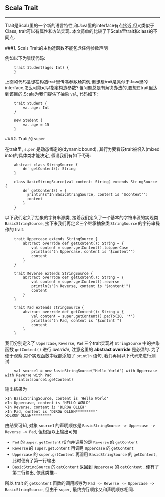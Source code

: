 Scala Trait
-------
***

Trait是Scala里的一个新的语言特性,和Java里的interface有点接近,但又类似于Class, trait可以有属性和方法实现. 本文简单的比较了下Scala里trait和class的不同点.

###1. Scala Trait的主构造函数不能包含任何参数声明

例如以下为错误代码:

		trait Student(age: Int) {		
		}

上面的代码是想在构造trait里传递参数给实例,但想想trait是类似于Java里的interface,怎么可能可以指定构造参数? 但问题总是有解决办法的,要想在trait里达到该目的,Scala为我们提供了抽象 `val`, 代码如下:
  
		trait Student {
			val age: Int
		}
		
		new Student {
			val age = 15
		}

###2. Trait 的 `super`  

在trait里, `super` 是动态绑定的(dynamic bound), 其行为要看该trait被织入(mixed into)的具体类才能决定, 假设我们有如下代码:

		abstract class StringSource {
			def getContent(): String
		}
		
		class BasicStringSource(val content: String) extends StringSource {
			def getContent() = {
			  println(s"In BasicStringSource, content is '$content'")
			  content
			}
		} 


以下我们定义了抽象的字符串源类, 接着我们定义了一个基本的字符串源的实现类 `BasicStringSource`, 接下来我们再定义三个继承抽象类 `StringSource` 的字符串操作的 trait.

		trait Uppercase extends StringSource {
			abstract override def getContent(): String = {
				val content = super.getContent().toUpperCase
				println(s"In Uppercase, content is '$content'")
				content
			}
		}
		
		trait Reverse extends StringSource {
			abstract override def getContent(): String = {
				val content = super.getContent().reverse
				println(s"In Reverse, content is '$content'")
				content
			}
		}
		
		trait Pad extends StringSource {
			abstract override def getContent(): String = {
				val content = super.getContent().padTo(20, '*')
				println(s"In Pad, content is '$content'")
				content
			}
		}

我们分别定义了 `Uppercase`, `Reverse`, `Pad` 三个trait实现对 `StringSource` 中的抽象函数 `getContent()` 进行 _override_, 注意这里的 **abstract override** 是必须的. 为了便于观察,每个实现函数中我都添加了 `println` 语句, 我们再用以下代码来进行测试

		val source1 = new BasicStringSource("Hello World") with Uppercase with Reverse with Pad
		println(source1.getContent)

输出结果为

	>In BasicStringSource, content is 'Hello World'
	>In Uppercase, content is 'HELLO WORLD'
	>In Reverse, content is 'DLROW OLLEH'
	>In Pad, content is 'DLROW OLLEH*********'
	>DLROW OLLEH*********

由结果可知, 对象 `source1` 的声明顺序是 `BasicStringSource -> Uppercase -> Reverse -> Pad`, 但根据以上输出可知

*  `Pad` 的 `super.getContent` 指向并调用的是 `Reverse` 的 `getContent`
*  `Reverse` 的 `super.getContent` 再调用 `Uppercase` 的 `getContent`
*  `Uppercase` 的 `super.getContent` 再调用 `BasicStringSource` 的 `getContent`,  此时便有了第一行输出.
*  `BasicStringSource` 的 `getContent` 返回到 `Uppercase` 的 `getContent` , 便有了第二行输出, 依此类推...   

所以 trait 的 `getContent` 函数的调用顺序为 `Pad -> Reverse -> Uppercase -> BasicStringSource`, 但由于 `super`, 最终执行顺序又和声明顺序相同.


